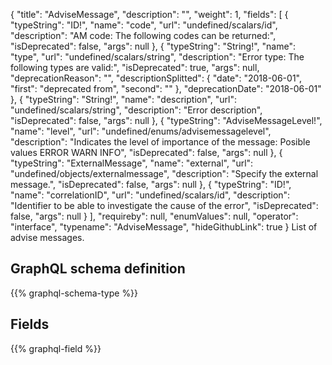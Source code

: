 {
  "title": "AdviseMessage",
  "description": "",
  "weight": 1,
  "fields": [
    {
      "typeString": "ID!",
      "name": "code",
      "url": "undefined/scalars/id",
      "description": "AM code: The following codes can be returned:",
      "isDeprecated": false,
      "args": null
    },
    {
      "typeString": "String!",
      "name": "type",
      "url": "undefined/scalars/string",
      "description": "Error type: The following types are valid:",
      "isDeprecated": true,
      "args": null,
      "deprecationReason": "",
      "descriptionSplitted": {
        "date": "2018-06-01",
        "first": "deprecated from",
        "second": ""
      },
      "deprecationDate": "2018-06-01"
    },
    {
      "typeString": "String!",
      "name": "description",
      "url": "undefined/scalars/string",
      "description": "Error description",
      "isDeprecated": false,
      "args": null
    },
    {
      "typeString": "AdviseMessageLevel!",
      "name": "level",
      "url": "undefined/enums/advisemessagelevel",
      "description": "Indicates the level of importance of the message: Posible values ERROR WARN INFO",
      "isDeprecated": false,
      "args": null
    },
    {
      "typeString": "ExternalMessage",
      "name": "external",
      "url": "undefined/objects/externalmessage",
      "description": "Specify the external message.",
      "isDeprecated": false,
      "args": null
    },
    {
      "typeString": "ID!",
      "name": "correlationID",
      "url": "undefined/scalars/id",
      "description": "Identifier to be able to investigate the cause of the error",
      "isDeprecated": false,
      "args": null
    }
  ],
  "requireby": null,
  "enumValues": null,
  "operator": "interface",
  "typename": "AdviseMessage",
  "hideGithubLink": true
}
List of advise messages.
## GraphQL schema definition

{{% graphql-schema-type %}}

## Fields

{{% graphql-field %}}
